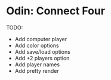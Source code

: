# Odin: Connect Four

TODO:

- Add computer player
- Add color options
- Add save/load options
- Add +2 players option
- Add player names
- Add pretty render